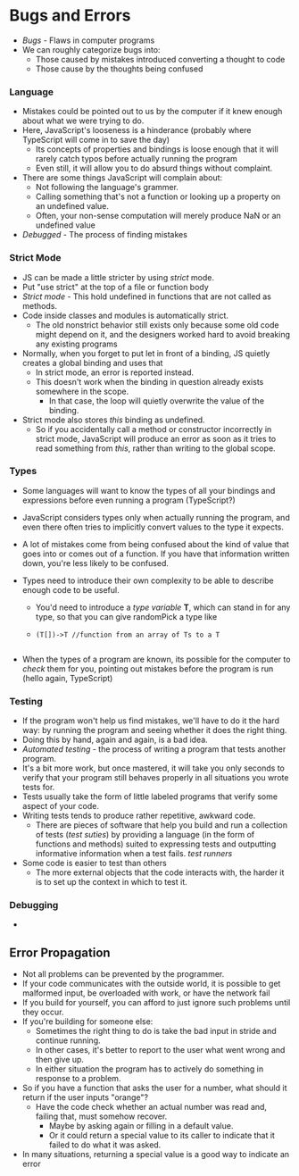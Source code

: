 # Bugs and Errors

- _Bugs_ - Flaws in computer programs
- We can roughly categorize bugs into:
  - Those caused by mistakes introduced converting a thought to code
  - Those cause by the thoughts being confused

### Language

- Mistakes could be pointed out to us by the computer if it knew enough about what we were trying to do.
- Here, JavaScript's looseness is a hinderance (probably where TypeScript will come in to save the day)
  - Its concepts of properties and bindings is loose enough that it will rarely catch typos before actually running the program
  - Even still, it will allow you to do absurd things without complaint.
- There are some things JavaScript will complain about:
  - Not following the language's grammer.
  - Calling something that's not a function or looking up a property on an undefined value.
  - Often, your non-sense computation will merely produce NaN or an undefined value
- _Debugged_ - The process of finding mistakes

### Strict Mode

- JS can be made a little stricter by using _strict_ mode.
- Put "use strict" at the top of a file or function body
- _Strict mode_ - This hold undefined in functions that are not called as methods.
- Code inside classes and modules is automatically strict.
  - The old nonstrict behavior still exists only because some old code might depend on it, and the designers worked hard to avoid breaking any existing programs
- Normally, when you forget to put let in front of a binding, JS quietly creates a global binding and uses that
  - In strict mode, an error is reported instead.
  - This doesn't work when the binding in question already exists somewhere in the scope.
    - In that case, the loop will quietly overwrite the value of the binding.
- Strict mode also stores _this_ binding as undefined.
  - So if you accidentally call a method or constructor incorrectly in strict mode, JavaScript will produce an error as soon as it tries to read something from _this_, rather than writing to the global scope.

### Types

- Some languages will want to know the types of all your bindings and expressions before even running a program (TypeScript?)
- JavaScript considers types only when actually running the program, and even there often tries to implicitly convert values to the type it expects.
- A lot of mistakes come from being confused about the kind of value that goes into or comes out of a function. If you have that information written down, you're less likely to be confused.
- Types need to introduce their own complexity to be able to describe enough code to be useful.

  - You'd need to introduce a _type variable_ **T**, which can stand in for any type, so that you can give randomPick a type like
  - ```
    (T[])->T //function from an array of Ts to a T
    ```

  ```

  ```

- When the types of a program are known, its possible for the computer to _check_ them for you, pointing out mistakes before the program is run (hello again, TypeScript)

### Testing

- If the program won't help us find mistakes, we'll have to do it the hard way: by running the program and seeing whether it does the right thing.
- Doing this by hand, again and again, is a bad idea.
- _Automated testing_ - the process of writing a program that tests another program.
- It's a bit more work, but once mastered, it will take you only seconds to verify that your program still behaves properly in all situations you wrote tests for.
- Tests usually take the form of little labeled programs that verify some aspect of your code.
- Writing tests tends to produce rather repetitive, awkward code.
  - There are pieces of software that help you build and run a collection of tests (_test suties_) by providing a language (in the form of functions and methods) suited to expressing tests and outputting informative information when a test fails. _test runners_
- Some code is easier to test than others
  - The more external objects that the code interacts with, the harder it is to set up the context in which to test it.

### Debugging

-

## Error Propagation

- Not all problems can be prevented by the programmer.
- If your code communicates with the outside world, it is possible to get malformed input, be overloaded with work, or have the network fail
- If you build for yourself, you can afford to just ignore such problems until they occur.
- If you're building for someone else:
  - Sometimes the right thing to do is take the bad input in stride and continue running.
  - In other cases, it's better to report to the user what went wrong and then give up.
  - In either situation the program has to actively do something in response to a problem.
- So if you have a function that asks the user for a number, what should it return if the user inputs "orange"?
  - Have the code check whether an actual number was read and, failing that, must somehow recover.
    - Maybe by asking again or filling in a default value.
    - Or it could return a special value to its caller to indicate that it failed to do what it was asked.
- In many situations, returning a special value is a good way to indicate an error
